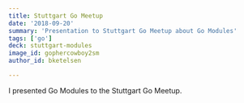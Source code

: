 ```yaml
---
title: Stuttgart Go Meetup
date: '2018-09-20'
summary: 'Presentation to Stuttgart Go Meetup about Go Modules'
tags: ['go']
deck: stuttgart-modules
image_id: gophercowboy2sm 
author_id: bketelsen

---
```


I presented Go Modules to the Stuttgart Go Meetup.
